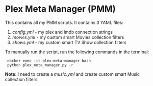 # Plex Meta Manager (PMM)

This contains all my PMM scripts. It contains 3 YAML files:

 1. *config.yml* -  my plex and imdb connection strings
 2. *movies.yml* -  my custom smart Movies collection filters
 3. *shows.yml* -  my custom smart TV Show collection filters

To manually run the script, run the following commands in the terminal: 

     docker exec -it plex-meta-manager bash
     python plex_meta_manager.py -r

**Note**: I need to create a *music.yml* and create custom smart Music collection filters.

